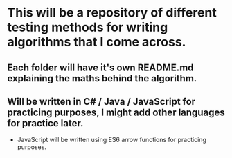 # This will be a repository of different testing methods for writing algorithms that I come across.

## Each folder will have it's own README.md explaining the maths behind the algorithm.

## Will be written in C# / Java / JavaScript for practicing purposes, I might add other languages for practice later.
* JavaScript will be written using ES6 arrow functions for practicing purposes.